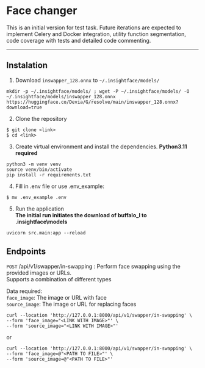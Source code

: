 # Face changer

This is an initial version for test task. Future iterations are expected to implement Celery and Docker integration, utility function segmentation, code coverage with tests and detailed code commenting.

---
## Instalation

1. Download `inswapper_128.onnx` to `~/.insightface/models/`
```
mkdir -p ~/.insightface/models/ ; wget -P ~/.insightface/models/ -O ~/.insightface/models/inswapper_128.onnx https://huggingface.co/Devia/G/resolve/main/inswapper_128.onnx?download=true
```
2. Clone the repository
```
$ git clone <link>
$ cd <link>
```
3. Create virtual environment and install the dependencies. **Python3.11 required**
```
python3 -m venv venv
source venv/bin/activate
pip install -r requirements.txt
```

4. Fill in .env file or use .env_example:
```
$ mv .env_example .env
```
5. Run the application  
**The initial run initiates the download of buffalo_l to .insightface\models**
```
uvicorn src.main:app --reload
```

## Endpoints
`POST` /api/v1/swapper/in-swapping : Perform face swapping using the provided images or URLs.  
Supports a combination of different types  
  
Data required:  
`face_image`: The image or URL with face  
`source_image`: The image or URL for replacing faces
```
curl --location 'http://127.0.0.1:8000/api/v1/swapper/in-swapping' \
--form 'face_image="<LINK WITH IMAGE>"' \
--form 'source_image="<LINK WITH IMAGE>"'
```
or
```
curl --location 'http://127.0.0.1:8000/api/v1/swapper/in-swapping' \
--form 'face_image=@"<PATH TO FILE>"' \
--form 'source_image=@"<PATH TO FILE>"'
```
